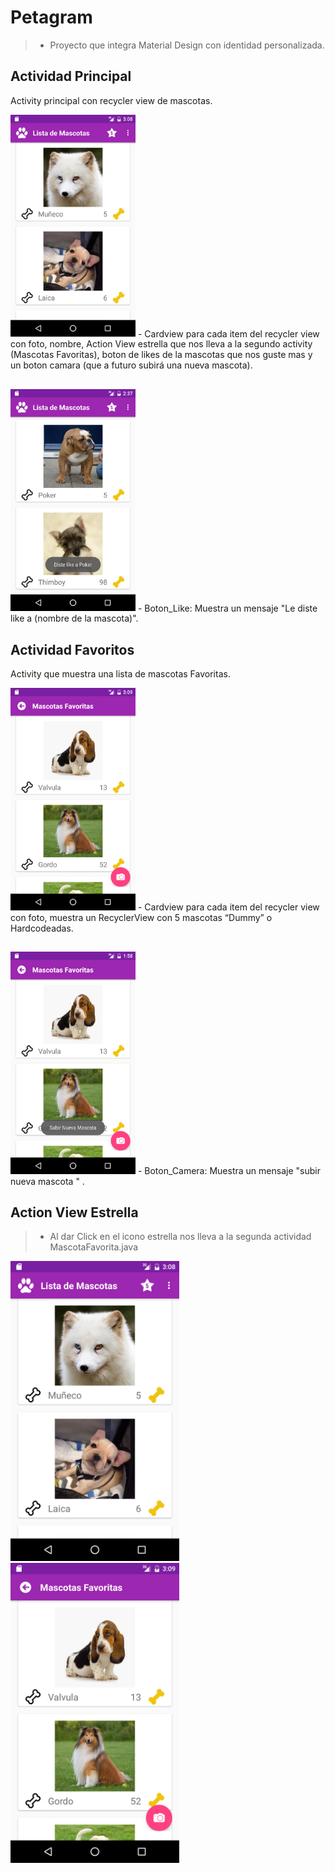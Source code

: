 # Petagram
> - Proyecto que integra Material Design con identidad personalizada.

## Actividad Principal 
Activity principal con recycler view de mascotas.

<img src="https://github.com/gbustaman/PetagramMascota/blob/master/Activity_Principal.png" alt="Main" width="200" height="auto">
- Cardview para cada item del recycler view con foto, nombre, Action View estrella que nos lleva a la segundo activity (Mascotas Favoritas), boton de likes de la mascotas que nos guste mas y un boton camara (que a futuro subirá una nueva mascota).

##
<img src="https://github.com/gbustaman/PetagramMascota/blob/master/btn_like.png" alt="Main" width="200" height="auto">
- Boton_Like: Muestra un mensaje "Le diste like a (nombre de la mascota)".


## Actividad Favoritos 
Activity que muestra una lista de mascotas Favoritas.

<img src="https://github.com/gbustaman/PetagramMascota/blob/master/Activity_Favorito.png" alt="Main" width="200" height="auto">
- Cardview para cada item del recycler view con foto, muestra un RecyclerView con 5 mascotas “Dummy” o Hardcodeadas.

##
<img src="https://github.com/gbustaman/PetagramMascota/blob/master/btn_camara.png" alt="Main" width="200" height="auto">
- Boton_Camera: Muestra un mensaje "subir nueva mascota " .

## Action View Estrella 
> - Al dar Click en el icono estrella nos lleva a la segunda actividad MascotaFavorita.java

<img src="Activity_Principal.png" width="270" height="480"/>
<img src="Activity_Favorito.png" width="270" height="480"/>
